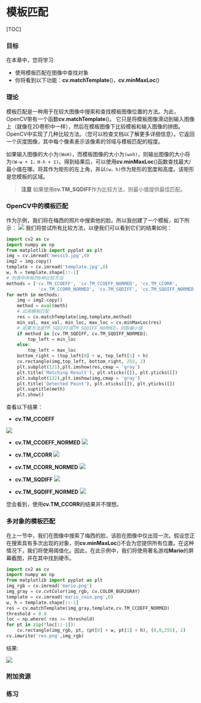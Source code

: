 # 模板匹配

[TOC]

### 目标

在本章中，您将学习
- 使用模板匹配在图像中查找对象 
- 你将看到以下功能：**cv.matchTemplate**()，**cv.minMaxLoc**()

### 理论

模板匹配是一种用于在较大图像中搜索和查找模板图像位置的方法。为此，OpenCV带有一个函数**cv.matchTemplate**()。
它只是将模板图​​像滑动到输入图像上（就像在2D卷积中一样），然后在模板图像下比较模板和输入图像的拼图。
OpenCV中实现了几种比较方法。（您可以检查文档以了解更多详细信息）。它返回一个灰度图像，其中每个像素表示该像素的邻域与模板匹配的程度。

如果输入图像的大小为`(WxH)`，而模板图像的大小为`(wxh)`，则输出图像的大小将为`(W-w + 1，H-h + 1)`。得到结果后，可以使用**cv.minMaxLoc**()函数查找最大/最小值在哪。将其作为矩形的左上角，并以`(w，h)`作为矩形的宽度和高度。该矩形是您模板的区域。

> **注意**
如果使用**cv.TM_SQDIFF**作为比较方法，则最小值提供最佳匹配。

### OpenCV中的模板匹配

作为示例，我们将在梅西的照片中搜索他的脸。所以我创建了一个模板，如下所示：
![](http://qiniu.aihubs.net/messi_face.jpg)
我们将尝试所有比较方法，以便我们可以看到它们的结果如何：

```python
import cv2 as cv
import numpy as np
from matplotlib import pyplot as plt
img = cv.imread('messi5.jpg',0)
img2 = img.copy()
template = cv.imread('template.jpg',0)
w, h = template.shape[::-1]
# 列表中所有的6种比较方法
methods = ['cv.TM_CCOEFF', 'cv.TM_CCOEFF_NORMED', 'cv.TM_CCORR',
            'cv.TM_CCORR_NORMED', 'cv.TM_SQDIFF', 'cv.TM_SQDIFF_NORMED']
for meth in methods:
    img = img2.copy()
    method = eval(meth)
    # 应用模板匹配
    res = cv.matchTemplate(img,template,method)
    min_val, max_val, min_loc, max_loc = cv.minMaxLoc(res)
    # 如果方法是TM_SQDIFF或TM_SQDIFF_NORMED，则取最小值
    if method in [cv.TM_SQDIFF, cv.TM_SQDIFF_NORMED]:
        top_left = min_loc
    else:
        top_left = max_loc
    bottom_right = (top_left[0] + w, top_left[1] + h)
    cv.rectangle(img,top_left, bottom_right, 255, 2)
    plt.subplot(121),plt.imshow(res,cmap = 'gray')
    plt.title('Matching Result'), plt.xticks([]), plt.yticks([])
    plt.subplot(122),plt.imshow(img,cmap = 'gray')
    plt.title('Detected Point'), plt.xticks([]), plt.yticks([])
    plt.suptitle(meth)
    plt.show()
```

查看以下结果：

- **cv.TM_CCOEFF**

![](http://qiniu.aihubs.net/template_ccoeff_1.jpg)

- **cv.TM_CCOEFF_NORMED**
![](http://qiniu.aihubs.net/template_ccoeffn_2.jpg)

- **cv.TM_CCORR**
![](http://qiniu.aihubs.net/template_ccorr_3.jpg)

- **cv.TM_CCORR_NORMED**
![](http://qiniu.aihubs.net/template_ccorrn_4.jpg)

- **cv.TM_SQDIFF**
![](http://qiniu.aihubs.net/template_sqdiff_5.jpg)

- **cv.TM_SQDIFF_NORMED**
![](http://qiniu.aihubs.net/template_sqdiffn_6.jpg)

您会看到，使用**cv.TM_CCORR**的结果并不理想。

### 多对象的模板匹配

在上一节中，我们在图像中搜索了梅西的脸，该脸在图像中仅出现一次。假设您正在搜索具有多次出现的对象，则**cv.minMaxLoc**()不会为您提供所有位置。在这种情况下，我们将使用阈值化。因此，在此示例中，我们将使用著名游戏**Mario**的屏幕截图，并在其中找到硬币。

```python
import cv2 as cv
import numpy as np
from matplotlib import pyplot as plt
img_rgb = cv.imread('mario.png')
img_gray = cv.cvtColor(img_rgb, cv.COLOR_BGR2GRAY)
template = cv.imread('mario_coin.png',0)
w, h = template.shape[::-1]
res = cv.matchTemplate(img_gray,template,cv.TM_CCOEFF_NORMED)
threshold = 0.8
loc = np.where( res >= threshold)
for pt in zip(*loc[::-1]):
    cv.rectangle(img_rgb, pt, (pt[0] + w, pt[1] + h), (0,0,255), 2)
cv.imwrite('res.png',img_rgb)
```

结果:

![](http://qiniu.aihubs.net/res_mario.jpg)

### 附加资源

### 练习